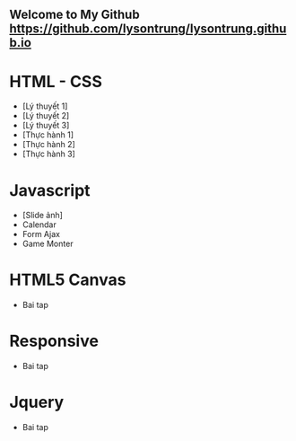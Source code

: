 ## Welcome to My Github https://github.com/lysontrung/lysontrung.github.io

# HTML - CSS
* [Lý thuyết 1]
* [Lý thuyết 2]
* [Lý thuyết 3]
* [Thực hành 1]
* [Thực hành 2]
* [Thực hành 3]
# Javascript
* [Slide ảnh]
* Calendar
* Form Ajax
* Game Monter

# HTML5 Canvas
* Bai tap 

# Responsive
* Bai tap 

# Jquery
* Bai tap

